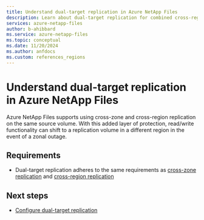 ```yaml
---
title: Understand dual-target replication in Azure NetApp Files
description: Learn about dual-target replication for combined cross-region and cross-zone replication. 
services: azure-netapp-files
author: b-ahibbard
ms.service: azure-netapp-files
ms.topic: conceptual
ms.date: 11/20/2024
ms.author: anfdocs
ms.custom: references_regions
---
```


# Understand dual-target replication in Azure NetApp Files

Azure NetApp Files supports using cross-zone and cross-region replication on the same source volume. With this added layer of protection, read/write functionality can shift to a replication volume in a different region in the event of a zonal outage. 

## Requirements 

* Dual-target replication adheres to the same requirements as [cross-zone replication](cross-zone-replication-requirements-considerations.md) and [cross-region replication](cross-region-replication.md)

## Next steps

- [Configure dual-target replication](dual-target-replication-configure.md)